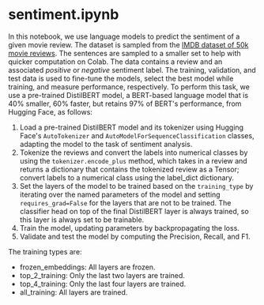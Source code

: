 # sentiment.ipynb

In this notebook, we use language models to predict the sentiment of a given movie review. The dataset is sampled from the [IMDB dataset of 50k movie reviews](https://www.kaggle.com/datasets/lakshmi25npathi/imdb-dataset-of-50k-movie-reviews). The sentences are sampled to a smaller set to help with quicker computation on Colab. The data contains a review and an associated _positive_ or _negative_ sentiment label. The training, validation, and test data is used to fine-tune the models, select the best model while training, and measure performance, respectively. To perform this task, we use a pre-trained DistilBERT model, a BERT-based language model that is 40% smaller, 60% faster, but retains 97% of BERT's performance, from Hugging Face, as follows:

1. Load a pre-trained DistilBERT model and its tokenizer using Hugging Face's `AutoTokenizer` and `AutoModelForSequenceClassification` classes, adapting the model to the task of sentiment analysis.
2. Tokenize the reviews and convert the labels into numerical classes by using the `tokenizer.encode_plus` method, which takes in a review and returns a dictionary that contains the tokenized review as a Tensor; convert labels to a numerical class using the label_dict dictionary.
3. Set the layers of the model to be trained based on the `training_type` by iterating over the named parameters of the model and setting `requires_grad=False` for the layers that are not to be trained. The classifier head on top of the final DistilBERT layer is always trained, so this layer is always set to be trainable.
4. Train the model, updating parameters by backpropagating the loss.
5. Validate and test the model by computing the Precision, Recall, and F1.

The training types are:

- frozen_embeddings: All layers are frozen.
- top_2_training: Only the last two layers are trained.
- top_4_training: Only the last four layers are trained.
- all_training: All layers are trained.
